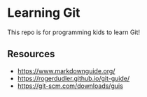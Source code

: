 # Learning Git
This repo is for programming kids to learn Git!

## Resources
- https://www.markdownguide.org/
- https://rogerdudler.github.io/git-guide/
- https://git-scm.com/downloads/guis
